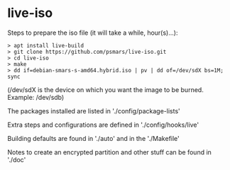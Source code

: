 # live-iso

Steps to prepare the iso file (it will take a while, hour(s)...):

```
> apt install live-build
> git clone https://github.com/psmars/live-iso.git
> cd live-iso
> make
> dd if=debian-smars-s-amd64.hybrid.iso | pv | dd of=/dev/sdX bs=1M; sync
```

(/dev/sdX is the device on which you want the image to be burned. Example: /dev/sdb)

The packages installed are listed in './config/package-lists'

Extra steps and configurations are defined in './config/hooks/live'

Building defaults are found in './auto' and in the './Makefile' 

Notes to create an encrypted partition and other stuff can be found in './doc'

